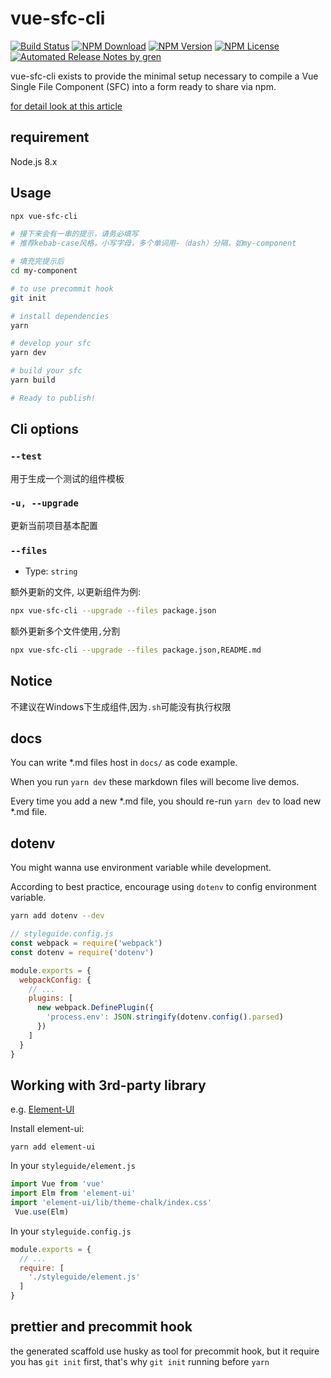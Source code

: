 # vue-sfc-cli

[![Build Status](https://travis-ci.com/FEMessage/vue-sfc-cli.svg?branch=master)](https://travis-ci.com/FEMessage/vue-sfc-cli)
[![NPM Download](https://img.shields.io/npm/dm/vue-sfc-cli.svg)](https://www.npmjs.com/package/vue-sfc-cli)
[![NPM Version](https://img.shields.io/npm/v/vue-sfc-cli.svg)](https://www.npmjs.com/package/vue-sfc-cli)
[![NPM License](https://img.shields.io/npm/l/vue-sfc-cli.svg)](https://github.com/FEMessage/vue-sfc-cli/blob/master/LICENSE)
[![Automated Release Notes by gren](https://img.shields.io/badge/%F0%9F%A4%96-release%20notes-00B2EE.svg)](https://github-tools.github.io/github-release-notes/)

vue-sfc-cli exists to provide the minimal setup necessary to compile a Vue Single File Component (SFC) into a form ready to share via npm.

[for detail look at this article](https://github.com/levy9527/blog/issues/2)

## requirement
Node.js 8.x

## Usage
```bash
npx vue-sfc-cli

# 接下来会有一串的提示，请务必填写
# 推荐kebab-case风格，小写字母，多个单词用-（dash）分隔，如my-component

# 填充完提示后
cd my-component

# to use precommit hook
git init

# install dependencies
yarn

# develop your sfc
yarn dev

# build your sfc
yarn build

# Ready to publish!
```

## Cli options

### `--test`

用于生成一个测试的组件模板

### `-u, --upgrade`

更新当前项目基本配置

### `--files`

- Type: `string`

额外更新的文件, 以更新组件为例:

```sh
npx vue-sfc-cli --upgrade --files package.json
```

额外更新多个文件使用`,`分割

```sh
npx vue-sfc-cli --upgrade --files package.json,README.md
```

## Notice

不建议在Windows下生成组件,因为`.sh`可能没有执行权限

## docs

You can write *.md files host in `docs/` as code example.

When you run `yarn dev` these markdown files will become live demos.

Every time you add a new *.md file, you should re-run `yarn dev` to load new *.md file.

## dotenv

You might wanna use environment variable while development.

According to best practice, encourage using `dotenv` to config environment variable.

```sh
yarn add dotenv --dev
```

```js
// styleguide.config.js
const webpack = require('webpack')
const dotenv = require('dotenv')

module.exports = {
  webpackConfig: {
    // ...
    plugins: [
      new webpack.DefinePlugin({
        'process.env': JSON.stringify(dotenv.config().parsed)
      })
    ]
  }
}
```

## Working with 3rd-party library

e.g. [Element-UI](https://element.eleme.io)

Install element-ui:

```console
yarn add element-ui
```

In your `styleguide/element.js`

```js
import Vue from 'vue'
import Elm from 'element-ui'
import 'element-ui/lib/theme-chalk/index.css'
 Vue.use(Elm)
```

In your `styleguide.config.js`

```js
module.exports = {
  // ...
  require: [
    './styleguide/element.js'
  ]
}	
```

## prettier and precommit hook

the generated scaffold use husky as tool for precommit hook, but it require you has `git init` first, that's why `git init` running before
`yarn`
